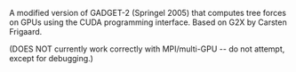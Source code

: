 A modified version of GADGET-2 (Springel 2005) that computes tree forces on GPUs using the CUDA programming interface.  Based on G2X by Carsten Frigaard.

(DOES NOT currently work correctly with MPI/multi-GPU -- do not attempt, except for debugging.)
